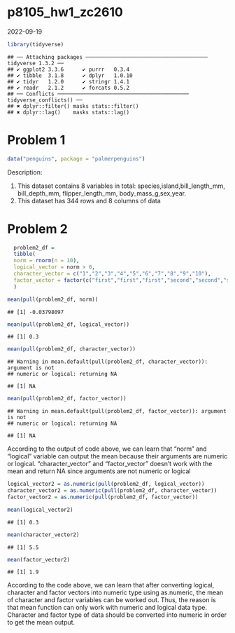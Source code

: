 p8105_hw1_zc2610
================
2022-09-19

``` r
library(tidyverse)
```

    ## ── Attaching packages ─────────────────────────────────────── tidyverse 1.3.2 ──
    ## ✔ ggplot2 3.3.6      ✔ purrr   0.3.4 
    ## ✔ tibble  3.1.8      ✔ dplyr   1.0.10
    ## ✔ tidyr   1.2.0      ✔ stringr 1.4.1 
    ## ✔ readr   2.1.2      ✔ forcats 0.5.2 
    ## ── Conflicts ────────────────────────────────────────── tidyverse_conflicts() ──
    ## ✖ dplyr::filter() masks stats::filter()
    ## ✖ dplyr::lag()    masks stats::lag()

# Problem 1

``` r
data("penguins", package = "palmerpenguins")
```

Description:

1.  This dataset contains 8 variables in total:
    species,island,bill_length_mm, bill_depth_mm, flipper_length_mm,
    body_mass_g,sex,year.
2.  This dataset has 344 rows and 8 columns of data

# Problem 2

``` r
  problem2_df = 
  tibble(
  norm = rnorm(n = 10),
  logical_vector = norm > 0,
  character_vector = c("1","2","3","4","5","6","7","8","9","10"),
  factor_vector = factor(c("first","first","first","second","second","second","second","second","third","third"))
  )
```

``` r
mean(pull(problem2_df, norm))
```

    ## [1] -0.03798097

``` r
mean(pull(problem2_df, logical_vector))
```

    ## [1] 0.3

``` r
mean(pull(problem2_df, character_vector))
```

    ## Warning in mean.default(pull(problem2_df, character_vector)): argument is not
    ## numeric or logical: returning NA

    ## [1] NA

``` r
mean(pull(problem2_df, factor_vector))
```

    ## Warning in mean.default(pull(problem2_df, factor_vector)): argument is not
    ## numeric or logical: returning NA

    ## [1] NA

According to the output of code above, we can learn that “norm” and
“logical” variable can output the mean because their arguments are
numeric or logical. “character_vector” and “factor_vector” doesn’t work
with the mean and return NA since arguments are not numeric or logical

``` r
logical_vector2 = as.numeric(pull(problem2_df, logical_vector))
character_vector2 = as.numeric(pull(problem2_df, character_vector))
factor_vector2 = as.numeric(pull(problem2_df, factor_vector))
```

``` r
mean(logical_vector2)
```

    ## [1] 0.3

``` r
mean(character_vector2)
```

    ## [1] 5.5

``` r
mean(factor_vector2)
```

    ## [1] 1.9

According to the code above, we can learn that after converting logical,
character and factor vectors into numeric type using as.numeric, the
mean of character and factor variables can be worked out. Thus, the
reason is that mean function can only work with numeric and logical data
type. Character and factor type of data should be converted into numeric
in order to get the mean output.
